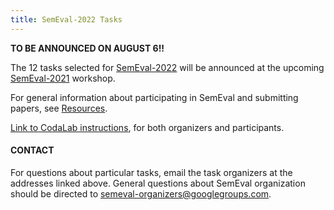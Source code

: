 ```yaml
---
title: SemEval-2022 Tasks
---
```


**TO BE ANNOUNCED ON AUGUST 6!!**

The 12 tasks selected for [SemEval-2022](https://semeval.github.io/SemEval2022) will be announced at the upcoming [SemEval-2021](https://semeval.github.io/SemEval2021) workshop.

<!--- We are pleased to announce the following tasks for [SemEval-2022](https://semeval.github.io/SemEval2022)! --->

For general information about participating in SemEval and submitting papers, see [Resources](index.html#resources).

[Link to CodaLab instructions](https://semeval.github.io/SemEval2022/codaLab), for both organizers and participants.

<!---

## TASKS
Websites and contact information for individual tasks below - we will keep updating these as we receive them. 


### Lexical semantics

- **[Task 1: CODWOE - COmparing Dictionaries and WOrd Embeddings](https://competitions.codalab.org/competitions/34022)** ([[contact organizers]](mailto:tmickus@atilf.fr)  [[task mailing list]](mailto:semeval2022-dictionaries-and-word-embeddings@googlegroups.com)) <br>
Timothee Mickus, Denis Paperno, Mathieu Constant, Kees van Deemter

- **[Task 2: Multilingual Idiomaticity Detection and Sentence Embedding](https://sites.google.com/view/semeval2022task2-idiomaticity)** ([[contact organizers]](mailto:semeval-2022-task-2-mwe-organisers-group@sheffield.ac.uk)  [[task mailing list]](mailto:semeval-2022-task-2-mwe@googlegroups.com) <br>
Harish Tayyar Madabushi, Marcos Garcia, Carolina Scarton, Marco Idiart, Aline Villavicencio

- **[Task 3: Presupposed Taxonomies - Evaluating Neural-network Semantics (PreTENS)](https://sites.google.com/view/semeval2022-pretens/)** ([[contact organizers]](mailto:semeval2022-task3-organizers@googlegroups.com)  [[task mailing list]](mailto:semeval2022-task3@googlegroups.com)) <br>
Dominique Brunato, Cristiano Chesi, Shammur Absar Chowdhury, Felice Dell'Orletta, Simonetta Montemagni, Giulia Venturi, Roberto Zamparelli


### Social factors & attitudes

- **[Task 4: Patronizing and Condescending Language Detection](https://sites.google.com/view/pcl-detection-semeval2022/)** ([[contact organizers]](mailto:semeval2022.task4.pcldetection@gmail.com)  [[task mailing list]](mailto:pcl-detection-task4-semeval2022@googlegroups.com)) <br>
Carla Perez-Almendros, Luis Espinosa-Anke, Steven Schockaert

- **Task 5: MAMI - Multimedia Automatic Misogyny Identification** ([[contact organizers]](mailto:semeval2022-mami-organizers@googlegroups.com)  [[task mailing list]](mailto:semeval2022-mami@googlegroups.com)) <br>
Elisabetta Fersini, Paolo Rosso, Francesca Gasparini, Alyssa Lees, Jeffrey Sorensen

- **[Task 6: iSarcasmEval - Intended Sarcasm Detection in English and Arabic](https://sites.google.com/view/semeval2022-isarcasmeval)** ([[contact organizers]](mailto:semeval2022-isarcasmeval-organizers@googlegroups.com)  [[task mailing list]](mailto:semeval2022-isarcasmeval@googlegroups.com)) <br>
Silviu Oprea, Ibrahim Abu Farha, Walid Magdy, Steve Wilson

### Discourse, documents, and multimodality

- **[Task 7: Identifying Plausible Clarifications of Implicit and Underspecified Phrases in Instructional Texts](https://clarificationtask.github.io/)** ([[contact organizers]](mailto:semeval2022-task7-organizers@googlegroups.com)  [[task mailing list]](mailto:semeval2022-task7@googlegroups.com)) <br>
Michael Roth, Talita Kloppenburg-Anthonio, Anna Sauer

- **[Task 8: Multilingual news article similarity](http://euagendas.org/semeval2022)** ([[contact organizers]](mailto:semeval-2022-task-8-organizers@euagendas.org)  [[task mailing list]](mailto:semeval-2022-task-8-multilingual-news@googlegroups.com)) <br>
Xi Chen, Ali Zeynali, Chico Camargo, Fabian Flöck, Devin Gaffney, Przemyslaw A. Grabowicz, Scott A. Hale, David Jurgens, Mattia Samory

- **[Task 9: R2VQ - Competence-based Multimodal Question Answering](https://competitions.codalab.org/competitions/34056)** ([[contact organizers]](mailto:semeval-2022-task9-organizers@googlegroups.com)  [[task mailing list]](mailto:semeval-2022-task9@googlegroups.com)) <br>
James Pustejovsky, Jingxuan Tu, Marco Maru, Simone Conia, Roberto Navigli, Kyeongmin Rim, Kelley Lynch, Richard Brutti, Eben Holderness

### Information extraction

- **[Task 10: Structured Sentiment Analysis](https://competitions.codalab.org/competitions/33556)** ([[contact organizers]](mailto:)  [[task mailing list]](mailto:structured-sent-participants@googlegroups.com)) <br>
Jeremy Barnes, Andrey Kutuzov, Jan Buchmann, Laura Ana Maria Oberländer, Enrica Troiano, Rodrigo Agerri, Lilja Øvrelid, Erik Velldal, Stephan Oepen

- **[Task 11: MultiCoNER - Multilingual Complex Named Entity Recognition](https://multiconer.github.io/)** ([[contact organizers]](mailto:)  [[task mailing list]](mailto:)) <br>
Shervin Malmasi, Sudipta Kar, Besnik Fetahu, Anjie Fang, Oleg Rokhlenko

- **[Task 12: Symlink - Linking Mathematical Symbols to their Descriptions](https://competitions.codalab.org/competitions/34011)** ([[contact organizers]](mailto:semeval.2022.task.12.symlink@gmail.com)  [[task mailing list]](mailto:semeval-2022-task-12-symlink@googlegroups.com)) <br>
Viet Dac Lai, Amir Ben Veyseh, Thien Huu Nguyen, Franck Dernoncourt

--->

#### CONTACT
For questions about particular tasks, email the task organizers at the addresses linked above. General questions about SemEval organization should be directed to <semeval-organizers@googlegroups.com>.
